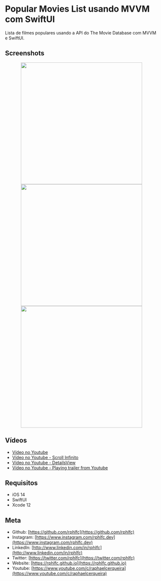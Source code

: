 # Popular Movies List usando MVVM com SwiftUI
Lista de filmes populares usando a API do The Movie Database com MVVM e SwiftUI.

## Screenshots
<p align="center">
    <img src="https://user-images.githubusercontent.com/16376748/123775937-324c5980-d8a5-11eb-864a-c1dd7c1b58a0.png" width="400">
    <img src="https://user-images.githubusercontent.com/16376748/125142757-e09a9f00-e0ee-11eb-9600-49670fee7f1c.png" width="400">
    <img src="https://user-images.githubusercontent.com/16376748/126042359-75551e00-3957-40eb-8532-2827a2fee1e5.png" width="400">
</p>

## Vídeos
- [Vídeo no Youtube](https://youtu.be/9STy4_0aD60)
- [Vídeo no Youtube - Scroll Infinito](https://youtu.be/UevMxEK3-Gs)
- [Vídeo no Youtube - DetailsView](https://youtu.be/M79FSYX3zCY)
- [Vídeo no Youtube - Playing trailer from Youtube](https://youtu.be/Pqmp9RZFTwg)

## Requisitos
- iOS 14
- SwiftUI
- Xcode 12

## Meta
- Github: [https://github.com/rphlfc](https://github.com/rphlfc)
- Instagram: [https://www.instagram.com/rphlfc.dev](https://www.instagram.com/rphlfc.dev)
- LinkedIn: [http://www.linkedin.com/in/rphlfc](http://www.linkedin.com/in/rphlfc)
- Twitter: [https://twitter.com/rphlfc](https://twitter.com/rphlfc)
- Website: [https://rphlfc.github.io](https://rphlfc.github.io)
- Youtube: [https://www.youtube.com/c/raphaelcerqueira](https://www.youtube.com/c/raphaelcerqueira)
